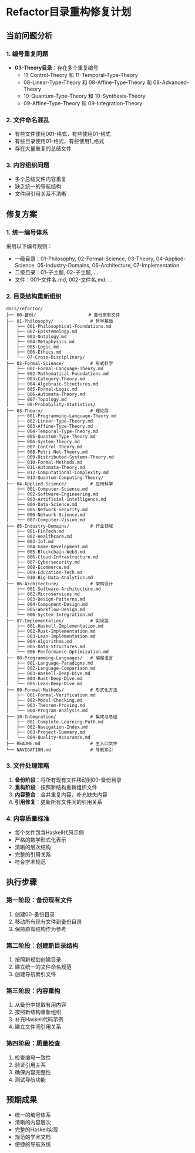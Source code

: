 # Refactor目录重构修复计划

## 当前问题分析

### 1. 编号重复问题

- **03-Theory目录**：存在多个重复编号
  - 11-Control-Theory 和 11-Temporal-Type-Theory
  - 08-Linear-Type-Theory 和 08-Affine-Type-Theory 和 08-Advanced-Theory
  - 10-Quantum-Type-Theory 和 10-Synthesis-Theory
  - 09-Affine-Type-Theory 和 09-Integration-Theory

### 2. 文件命名混乱

- 有些文件使用001-格式，有些使用01-格式
- 有些目录使用01-格式，有些使用1_格式
- 存在大量重复的总结文件

### 3. 内容组织问题

- 多个总结文件内容重复
- 缺乏统一的导航结构
- 文件间引用关系不清晰

## 修复方案

### 1. 统一编号体系

采用以下编号规则：

- 一级目录：01-Philosophy, 02-Formal-Science, 03-Theory, 04-Applied-Science, 05-Industry-Domains, 06-Architecture, 07-Implementation
- 二级目录：01-子主题, 02-子主题, ...
- 文件：001-文件名.md, 002-文件名.md, ...

### 2. 目录结构重新组织

```text
docs/refactor/
├── 00-备份/                    # 备份原有文件
├── 01-Philosophy/              # 哲学基础
│   ├── 001-Philosophical-Foundations.md
│   ├── 002-Epistemology.md
│   ├── 003-Ontology.md
│   ├── 004-Metaphysics.md
│   ├── 005-Logic.md
│   ├── 006-Ethics.md
│   └── 07-Cross-Disciplinary/
├── 02-Formal-Science/          # 形式科学
│   ├── 001-Formal-Language-Theory.md
│   ├── 002-Mathematical-Foundations.md
│   ├── 003-Category-Theory.md
│   ├── 004-Algebraic-Structures.md
│   ├── 005-Formal-Logic.md
│   ├── 006-Automata-Theory.md
│   ├── 007-Topology.md
│   └── 08-Probability-Statistics/
├── 03-Theory/                  # 理论层
│   ├── 001-Programming-Language-Theory.md
│   ├── 002-Linear-Type-Theory.md
│   ├── 003-Affine-Type-Theory.md
│   ├── 004-Temporal-Type-Theory.md
│   ├── 005-Quantum-Type-Theory.md
│   ├── 006-System-Theory.md
│   ├── 007-Control-Theory.md
│   ├── 008-Petri-Net-Theory.md
│   ├── 009-Distributed-Systems-Theory.md
│   ├── 010-Formal-Methods.md
│   ├── 011-Automata-Theory.md
│   ├── 012-Computational-Complexity.md
│   └── 013-Quantum-Computing-Theory/
├── 04-Applied-Science/         # 应用科学
│   ├── 001-Computer-Science.md
│   ├── 002-Software-Engineering.md
│   ├── 003-Artificial-Intelligence.md
│   ├── 004-Data-Science.md
│   ├── 005-Network-Security.md
│   ├── 006-Network-Science.md
│   └── 007-Computer-Vision.md
├── 05-Industry-Domains/        # 行业领域
│   ├── 001-FinTech.md
│   ├── 002-Healthcare.md
│   ├── 003-IoT.md
│   ├── 004-Game-Development.md
│   ├── 005-Blockchain-Web3.md
│   ├── 006-Cloud-Infrastructure.md
│   ├── 007-Cybersecurity.md
│   ├── 008-Ecommerce.md
│   ├── 009-Education-Tech.md
│   └── 010-Big-Data-Analytics.md
├── 06-Architecture/            # 架构设计
│   ├── 001-Software-Architecture.md
│   ├── 002-Microservices.md
│   ├── 003-Design-Patterns.md
│   ├── 004-Component-Design.md
│   ├── 005-Workflow-Design.md
│   └── 006-System-Integration.md
├── 07-Implementation/          # 实现层
│   ├── 001-Haskell-Implementation.md
│   ├── 002-Rust-Implementation.md
│   ├── 003-Lean-Implementation.md
│   ├── 004-Algorithms.md
│   ├── 005-Data-Structures.md
│   └── 006-Performance-Optimization.md
├── 08-Programming-Languages/   # 编程语言
│   ├── 001-Language-Paradigms.md
│   ├── 002-Language-Comparison.md
│   ├── 003-Haskell-Deep-Dive.md
│   ├── 004-Rust-Deep-Dive.md
│   └── 005-Lean-Deep-Dive.md
├── 09-Formal-Methods/          # 形式化方法
│   ├── 001-Formal-Verification.md
│   ├── 002-Model-Checking.md
│   ├── 003-Theorem-Proving.md
│   └── 004-Program-Analysis.md
├── 10-Integration/             # 集成与总结
│   ├── 001-Complete-Learning-Path.md
│   ├── 002-Navigation-Index.md
│   ├── 003-Project-Summary.md
│   └── 004-Quality-Assurance.md
├── README.md                   # 主入口文件
└── NAVIGATION.md               # 导航索引
```

### 3. 文件处理策略

1. **备份阶段**：将所有现有文件移动到00-备份目录
2. **重构阶段**：按照新结构重新组织文件
3. **内容整合**：合并重复内容，补充缺失内容
4. **引用修复**：更新所有文件间的引用关系

### 4. 内容质量标准

- 每个文件包含Haskell代码示例
- 严格的数学形式化表示
- 清晰的层次结构
- 完整的引用关系
- 符合学术规范

## 执行步骤

### 第一阶段：备份现有文件

1. 创建00-备份目录
2. 移动所有现有文件到备份目录
3. 保持原有结构作为参考

### 第二阶段：创建新目录结构

1. 按照新规划创建目录
2. 建立统一的文件命名规范
3. 创建导航索引文件

### 第三阶段：内容重构

1. 从备份中提取有用内容
2. 按照新结构重新组织
3. 补充Haskell代码示例
4. 建立文件间引用关系

### 第四阶段：质量检查

1. 检查编号一致性
2. 验证引用关系
3. 确保内容完整性
4. 测试导航功能

## 预期成果

- 统一的编号体系
- 清晰的内容层次
- 完整的Haskell实现
- 规范的学术文档
- 便捷的导航系统
